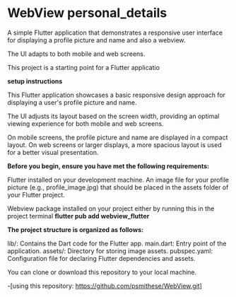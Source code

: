 # WebView personal_details

A simple Flutter application that demonstrates a responsive user interface for displaying a profile picture and name and also a webview. 

The UI adapts to both mobile and web screens. 

This project is a starting point for a Flutter applicatio

**setup instructions**

This Flutter application showcases a basic responsive design approach for displaying a user's profile picture and name.

The UI adjusts its layout based on the screen width, providing an optimal viewing experience for both mobile and web screens.

On mobile screens, the profile picture and name are displayed in a compact layout.
On web screens or larger displays, a more spacious layout is used for a better visual presentation.

**Before you begin, ensure you have met the following requirements:**

Flutter installed on your development machine.
An image file for your profile picture (e.g., profile_image.jpg) that should be placed in the assets folder of your Flutter project.

Webview package installed on your project either by running this in the project terminal **flutter pub add webview_flutter**

**The project structure is organized as follows:**

lib/: Contains the Dart code for the Flutter app.
main.dart: Entry point of the application.
assets/: Directory for storing image assets.
pubspec.yaml: Configuration file for declaring Flutter dependencies and assets.

You can clone or download this repository to your local machine.

-[using this repository: https://github.com/psmithese/WebView.git]

